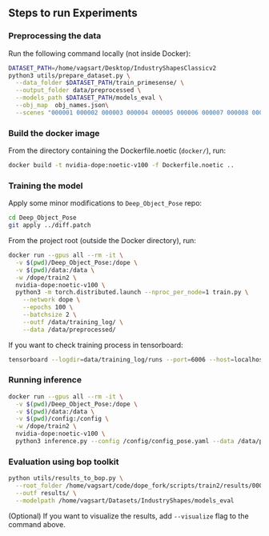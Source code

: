 ## Steps to run Experiments

### Preprocessing the data
Run the following command locally (not inside Docker):
```bash
DATASET_PATH=/home/vagsart/Desktop/IndustryShapesClassicv2
python3 utils/prepare_dataset.py \
  --data_folder $DATASET_PATH/train_primesense/ \
  --output_folder data/preprocessed \
  --models_path $DATASET_PATH/models_eval \
  --obj_map  obj_names.json\
  --scenes "000001 000002 000003 000004 000005 000006 000007 000008 000009 000010 000011"
```

### Build the docker image
From the directory containing the Dockerfile.noetic (`docker/`), run:

```bash
docker build -t nvidia-dope:noetic-v100 -f Dockerfile.noetic ..
```

### Training the model

Apply some minor modifications to `Deep_Object_Pose` repo:
```bash
cd Deep_Object_Pose
git apply ../diff.patch
```


From the project root (outside the Docker directory), run:

```bash
docker run --gpus all --rm -it \
  -v $(pwd)/Deep_Object_Pose:/dope \
  -v $(pwd)/data:/data \
  -w /dope/train2 \
  nvidia-dope:noetic-v100 \
  python3 -m torch.distributed.launch --nproc_per_node=1 train.py \
    --network dope \
    --epochs 100 \
    --batchsize 2 \
    --outf /data/training_log/ \
    --data /data/preprocessed/
```

If you want to check training process in tensorboard:
```bash
tensorboard --logdir=data/training_log/runs --port=6006 --host=localhost
```


### Running inference

```bash
docker run --gpus all --rm -it \
  -v $(pwd)/Deep_Object_Pose:/dope \
  -v $(pwd)/data:/data \
  -v $(pwd)/config:/config \
  -w /dope/train2 \
  nvidia-dope:noetic-v100 \
  python3 inference.py --config /config/config_pose.yaml --data /data/preprocessed/000002  --outf /data/results --camera /config/camera_info.yaml
```

### Evaluation using bop toolkit


```bash
python utils/results_to_bop.py \
  --root_folder /home/vagsart/code/dope_fork/scripts/train2/results/000001/ \
  --outf results/ \
  --modelpath /home/vagsart/Datasets/IndustryShapes/models_eval
```

(Optional) If you want to visualize the results, add `--visualize` flag to the command above.

